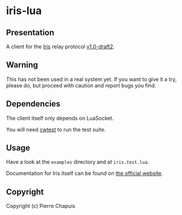 # iris-lua

## Presentation

A client for the [Iris](https://github.com/project-iris/iris) relay protocol
[v1.0-draft2](https://github.com/project-iris/iris/releases/download/v0.3.0/relay-protocol-v1.0-draft2.pdf).

## Warning

This has not been used in a real system yet. If you want to give it a try,
please do, but proceed with caution and report bugs you find.

## Dependencies

The client itself only depends on LuaSocket.

You will need [cwtest](https://github.com/catwell/cwtest) to run the test suite.

## Usage

Have a look at the `examples` directory and at `iris.test.lua`.

Documentation for Iris itself can be found on
[the official website](http://iris.karalabe.com/).

## Copyright

Copyright (c) Pierre Chapuis
